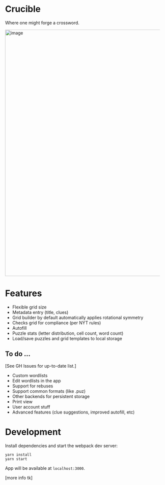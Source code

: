# Crucible

Where one might forge a crossword.

<img width="800" alt="image" src="https://github.com/jnu/crucible/assets/1069899/1d7de68e-0204-4a68-826a-a6522d441cfb">

# Features

- Flexible grid size
- Metadata entry (title, clues)
- Grid builder by default automatically applies rotational symmetry
- Checks grid for compliance (per NYT rules)
- Autofill
- Puzzle stats (letter distribution, cell count, word count)
- Load/save puzzles and grid templates to local storage

## To do ...

[See GH Issues for up-to-date list.]

- Custom wordlists
- Edit wordlists in the app
- Support for rebuses
- Support common formats (like .puz)
- Other backends for persistent storage
- Print view
- User account stuff
- Advanced features (clue suggestions, improved autofill, etc)


# Development

Install dependencies and start the webpack dev server:

```
yarn install
yarn start
```

App will be available at `localhost:3000`.

[more info tk]
